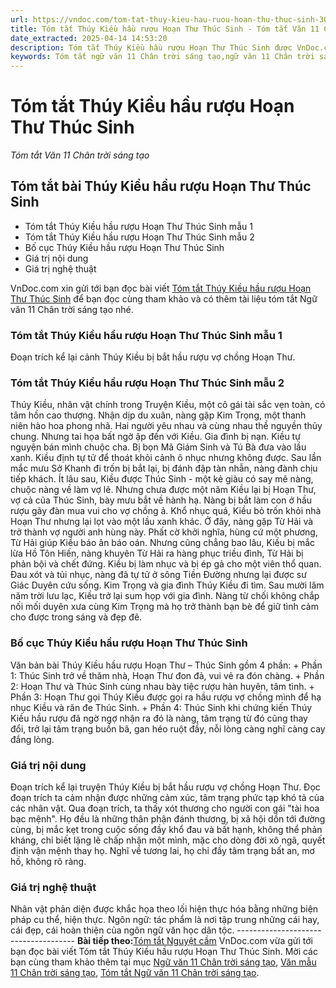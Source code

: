```yaml
---
url: https://vndoc.com/tom-tat-thuy-kieu-hau-ruou-hoan-thu-thuc-sinh-306111
title: Tóm tắt Thúy Kiều hầu rượu Hoạn Thư Thúc Sinh - Tóm tắt Văn 11 Chân trời sáng tạo - VnDoc.com
date_extracted: 2025-04-14 14:53:20
description: Tóm tắt Thúy Kiều hầu rượu Hoạn Thư Thúc Sinh được VnDoc.com sưu tầm và xin gửi tới bạn đọc cùng tham khảo nhé.
keywords: Tóm tắt ngữ văn 11 Chân trời sáng tạo,ngữ văn 11 Chân trời sáng tạo,tóm tắt ngữ văn 11,tóm tắt văn 11,tóm tắt ngữ văn 11 chân trời,tóm tắt văn 11 Chân trời sáng tạo,ngữ văn 11,văn 11,tóm tắt văn 11 chân trời,Tóm tắt Thúy Kiều hầu rượu Hoạn Thư Thúc Sinh,Thúy Kiều hầu rượu Hoạn Thư Thúc Sinh,Tóm tắt bài Thúy Kiều hầu rượu Hoạn Thư Thúc Sinh,Tóm tắt ngữ văn 11 chân trời sáng tạo bài Thúy Kiều hầu rượu Hoạn Thư Thúc Sinh
---
```


# Tóm tắt Thúy Kiều hầu rượu Hoạn Thư Thúc Sinh
 _Tóm tắt Văn 11 Chân trời sáng tạo_
## Tóm tắt bài Thúy Kiều hầu rượu Hoạn Thư Thúc Sinh
  * Tóm tắt Thúy Kiều hầu rượu Hoạn Thư Thúc Sinh mẫu 1
  * Tóm tắt Thúy Kiều hầu rượu Hoạn Thư Thúc Sinh mẫu 2
  * Bố cục Thúy Kiều hầu rượu Hoạn Thư Thúc Sinh
  * Giá trị nội dung
  * Giá trị nghệ thuật

VnDoc.com xin gửi tới bạn đọc bài viết [Tóm tắt Thúy Kiều hầu rượu Hoạn Thư Thúc Sinh](<https://vndoc.com/tom-tat-thuy-kieu-hau-ruou-hoan-thu-thuc-sinh-306111>) để bạn đọc cùng tham khảo và có thêm tài liệu tóm tắt Ngữ văn 11 Chân trời sáng tạo nhé.
### Tóm tắt Thúy Kiều hầu rượu Hoạn Thư Thúc Sinh mẫu 1
Đoạn trích kể lại cảnh Thúy Kiều bị bắt hầu rượu vợ chồng Hoạn Thư.
### Tóm tắt Thúy Kiều hầu rượu Hoạn Thư Thúc Sinh mẫu 2
Thúy Kiều, nhân vật chính trong Truyện Kiều, một cô gái tài sắc vẹn toàn, có tâm hồn cao thượng. Nhận dịp du xuân, nàng gặp Kim Trọng, một thanh niên hào hoa phong nhã. Hai người yêu nhau và cùng nhau thề nguyền thủy chung. Nhưng tai họa bất ngờ ập đến với Kiều. Gia đình bị nạn. Kiều tự nguyện bán mình chuộc cha. Bị bọn Mã Giám Sinh và Tú Bà đưa vào lầu xanh. Kiều định tự tử để thoát khỏi cảnh ô nhục nhưng không được. Sau lần mắc mưu Sở Khanh đi trốn bị bắt lại, bị đánh đập tàn nhẫn, nàng đành chịu tiếp khách. Ít lâu sau, Kiều được Thúc Sinh - một kẻ giàu có say mê nàng, chuộc nàng về làm vợ lẽ. Nhưng chưa được một năm Kiều lại bị Hoạn Thư, vợ cả của Thúc Sinh, bày mưu bắt về hành hạ. Nàng bị bắt làm con ở hầu rượu gãy đàn mua vui cho vợ chồng ả. Khổ nhục quá, Kiều bỏ trốn khỏi nhà Hoạn Thư nhưng lại lọt vào một lầu xanh khác. Ở đây, nàng gặp Từ Hải và trở thành vợ người anh hùng này. Phất cờ khởi nghĩa, hùng cứ một phương, Từ Hải giúp Kiều báo ân báo oán. Nhưng cũng chẳng bao lâu, Kiều bị mắc lừa Hồ Tôn Hiến, nàng khuyên Từ Hải ra hàng phục triều đình, Từ Hải bị phản bội và chết đứng. Kiều bị làm nhục và bị ép gả cho một viên thổ quan. Đau xót và tủi nhục, nàng đã tự tử ở sông Tiền Đường nhưng lại được sư Giác Duyên cứu sống. Kim Trọng và gia đình Thúy Kiều đi tìm. Sau mười lăm năm trời lưu lạc, Kiều trở lại sum họp với gia đình. Nàng từ chối không chắp nối mối duyên xưa cùng Kim Trọng mà họ trở thành bạn bè để giữ tình cảm cho được trong sáng và đẹp đẽ.
### Bố cục Thúy Kiều hầu rượu Hoạn Thư Thúc Sinh
Văn bản bài Thúy Kiều hầu rượu Hoạn Thư – Thúc Sinh gồm 4 phần:
\+ Phần 1: Thúc Sinh trở về thăm nhà, Hoạn Thư đon đả, vui vẻ ra đón chàng.
\+ Phần 2: Hoạn Thư và Thúc Sinh cùng nhau bày tiệc rượu hàn huyên, tâm tình.
\+ Phần 3: Hoạn Thư gọi Thúy Kiều được gọi ra hầu rượu vợ chồng mình để hạ nhục Kiều và răn đe Thúc Sinh.
\+ Phần 4: Thúc Sinh khi chứng kiến Thúy Kiều hầu rượu đã ngờ ngợ nhận ra đó là nàng, tâm trạng từ đó cũng thay đổi, trở lại tâm trạng buồn bã, gan héo ruột đầy, nỗi lòng càng nghĩ càng cay đắng lòng.
### Giá trị nội dung
Đoạn trích kể lại truyện Thúy Kiều bị bắt hầu rượu vợ chồng Hoạn Thư. Đọc đoạn trích ta cảm nhận được những cảm xúc, tâm trạng phức tạp khó tả của các nhân vật. Qua đoạn trích, ta thấy xót thương cho người con gái "tài hoa bạc mệnh". Họ đều là những thân phận đánh thương, bị xã hội dồn tới đường cùng, bị mắc kẹt trong cuộc sống đầy khổ đau và bất hạnh, không thể phản kháng, chỉ biết lặng lẽ chấp nhận một mình, mặc cho dòng đời xô ngã, quyết định vận mệnh thay họ. Nghĩ về tương lai, họ chỉ đầy tâm trạng bất an, mơ hồ, không rõ ràng.
### Giá trị nghệ thuật
Nhân vật phản diện được khắc họa theo lối hiện thực hóa bằng những biện pháp cu thể, hiện thực.
Ngôn ngữ: tác phẩm là nơi tập trung những cái hay, cái đẹp, cái hoàn thiện của ngôn ngữ văn học dân tộc.
\-------------------------------------
**Bài tiếp theo:**[Tóm tắt Nguyệt cầm](<https://vndoc.com/tom-tat-nguyet-cam-306188>)
VnDoc.com vừa gửi tới bạn đọc bài viết Tóm tắt Thúy Kiều hầu rượu Hoạn Thư Thúc Sinh. Mời các bạn cùng tham khảo thêm tại mục [Ngữ văn 11 Chân trời sáng tạo](<https://vndoc.com/ngu-van-11-chan-troi-sang-tao>), [Văn mẫu 11 Chân trời sáng tạo](<https://vndoc.com/van-mau-lop-11-chan-troi-sang-tao>), [Tóm tắt Ngữ văn 11 Chân trời sáng tạo](<https://vndoc.com/tom-tat-ngu-van-11-chan-troi-sang-tao>).
